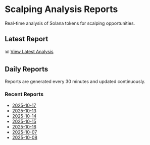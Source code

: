 # Scalping Analysis Reports

Real-time analysis of Solana tokens for scalping opportunities.

## Latest Report

📊 [View Latest Analysis](LATEST.md)

## Daily Reports

Reports are generated every 30 minutes and updated continuously.

### Recent Reports
- [2025-10-17](2025-10-17.md)
- [2025-10-13](2025-10-13.md)
- [2025-10-14](2025-10-14.md)
- [2025-10-15](2025-10-15.md)
- [2025-10-16](2025-10-16.md)
- [2025-10-07](2025-10-07.md)
- [2025-10-08](2025-10-08.md)
